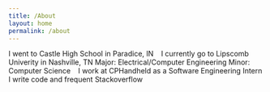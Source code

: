 ```yaml
---
title: /About
layout: home
permalink: /about
---
```


I went to Castle High School in Paradice, IN
`` ``
I currently go to Lipscomb Univerity in Nashville, TN
Major: Electrical/Computer Engineering
Minor: Computer Science
`` ``
I work at CPHandheld as a Software Engineering Intern
I write code and frequent Stackoverflow
